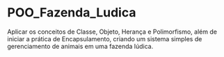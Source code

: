 # POO_Fazenda_Ludica
Aplicar os conceitos de Classe, Objeto, Herança e Polimorfismo, além de iniciar a prática de Encapsulamento, criando um sistema simples de gerenciamento de animais em uma fazenda lúdica.
